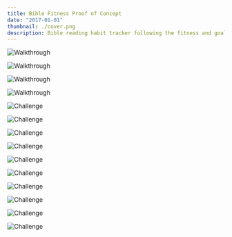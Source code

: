 ```yaml
---
title: Bible Fitness Proof of Concept
date: "2017-01-01"
thumbnail: ./cover.png
description: Bible reading habit tracker following the fitness and goal tracking trend in mobile apps.
---
```


<div class="grid-group--mobile">

![Walkthrough](./1-walk-1.png)

![Walkthrough](./1-walk-2.png)

![Walkthrough](./1-walk-3.png)

![Walkthrough](./1-walk-4.png)

</div>

<div class="grid-group--mobile">

![Challenge](./2-challenge-1.png)

![Challenge](./2-challenge-2.png)

![Challenge](./2-challenge-3.png)

![Challenge](./2-challenge-4.png)

</div>

<div class="grid-group--mobile">

![Challenge](./3-group-1.png)

![Challenge](./3-group-2.png)

![Challenge](./3-group-3.png)

![Challenge](./3-group-4.png)

</div>

<div class="grid-group--mobile">

![Challenge](./4-profile.png)

![Challenge](./5-question.png)

</div>
